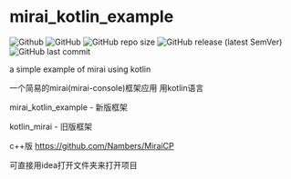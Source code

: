 # mirai_kotlin_example
![Github](https://img.shields.io/badge/Author-Nambers-blue) ![GitHub](https://img.shields.io/github/license/Nambers/mirai_kotlin_example) ![GitHub repo size](https://img.shields.io/github/repo-size/Nambers/mirai_kotlin_example) ![GitHub release (latest SemVer)](https://img.shields.io/github/v/release/Nambers/mirai_kotlin_example) ![GitHub last commit](https://img.shields.io/github/last-commit/Nambers/mirai_kotlin_example)

a simple example of mirai using kotlin

一个简易的mirai(mirai-console)框架应用 用kotlin语言

mirai_kotlin_example - 新版框架

kotlin_mirai - 旧版框架

c++版 https://github.com/Nambers/MiraiCP

可直接用idea打开文件夹来打开项目
